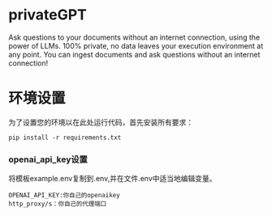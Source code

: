 # privateGPT
Ask questions to your documents without an internet connection, using the power of LLMs. 100% private, no data leaves your execution environment at any point. You can ingest documents and ask questions without an internet connection!


# 环境设置

为了设置您的环境以在此处运行代码，首先安装所有要求：
```shell
pip install -r requirements.txt
```
### openai_api_key设置
将模板example.env复制到.env,并在文件.env中适当地编辑变量。
```
OPENAI_API_KEY:你自己的openaikey
http_proxy/s：你自己的代理端口
```
